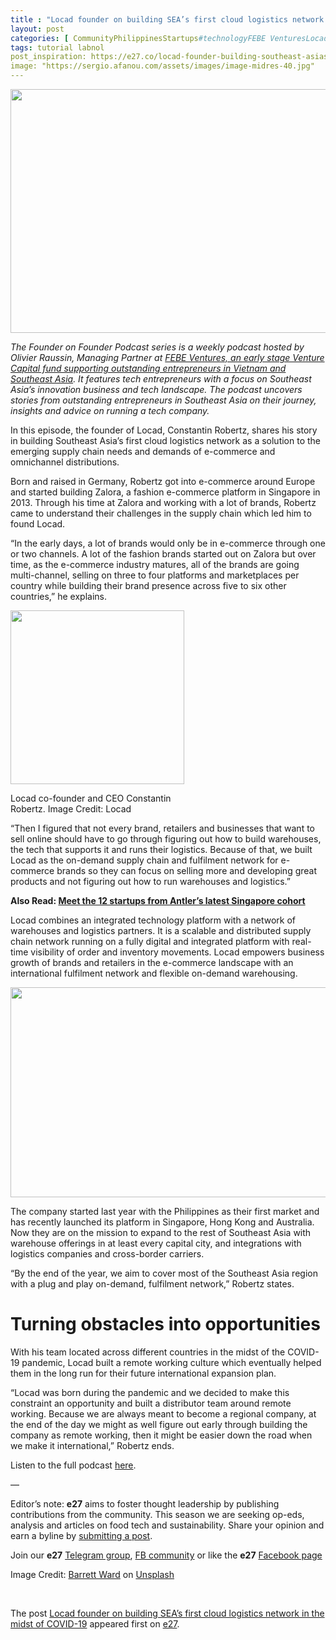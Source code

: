 ```yaml
---
title : "Locad founder on building SEA’s first cloud logistics network in the midst of COVID-19"
layout: post
categories: [ CommunityPhilippinesStartups#technologyFEBE VenturesLocadLogisticsstartup ]
tags: tutorial labnol
post_inspiration: https://e27.co/locad-founder-building-southeast-asias-first-cloud-logistics-network-20210618/
image: "https://sergio.afanou.com/assets/images/image-midres-40.jpg"
---
```


<img loading="lazy" class="aligncenter size-full wp-image-420974" src="https://e27.co/wp-content/uploads/2021/06/locad_logistics_covid.jpg" alt="" width="690" height="390" />
<p><em>The Founder on Founder Podcast series is a weekly podcast hosted by Olivier Raussin, Managing Partner at <a rel="follow" href="../todays-top-tech-news-febe-ventures-launches-us25m-fund-in-vietnam-transferwise-rolls-out-in-malaysia-20191128/">FEBE Ventures, an early stage Venture Capital fund supporting outstanding entrepreneurs in Vietnam and Southeast Asia</a>. It features tech entrepreneurs with a focus on Southeast Asia’s innovation business and tech landscape. </em><em>The podcast uncovers stories from outstanding entrepreneurs in Southeast Asia on their journey, insights and advice on running a tech company.</em></p>
<p>In this episode, the founder of Locad, Constantin Robertz, shares his story in building Southeast Asia&#8217;s first cloud logistics network as a solution to the emerging supply chain needs and demands of e-commerce and omnichannel distributions.</p>
<p>Born and raised in Germany, Robertz got into e-commerce around Europe and started building Zalora, a fashion e-commerce platform in Singapore in 2013. Through his time at Zalora and working with a lot of brands, Robertz came to understand their challenges in the supply chain which led him to found Locad.</p>
<p>“In the early days, a lot of brands would only be in e-commerce through one or two channels. A lot of the fashion brands started out on Zalora but over time, as the e-commerce industry matures, all of the brands are going multi-channel, selling on three to four platforms and marketplaces per country while building their brand presence across five to six other countries,&#8221; he explains.</p>
<div style="width: 288px" class="wp-caption aligncenter"><img loading="lazy" src="../wp-content/uploads/2021/06/e98c03b1-6fc1-49e1-a62f-234fbbd24cd3.png" alt="" width="278" height="278" /><p class="wp-caption-text">Locad co-founder and CEO Constantin Robertz. Image Credit: Locad</p></div>
<p>&#8220;Then I figured that not every brand, retailers and businesses that want to sell online should have to go through figuring out how to build warehouses, the tech that supports it and runs their logistics. Because of that, we built Locad as the on-demand supply chain and fulfilment network for e-commerce brands so they can focus on selling more and developing great products and not figuring out how to run warehouses and logistics.”</p>
<p><strong>Also Read: <a rel="follow" href="https://e27.co/meet-the-12-startups-from-antlers-latest-singapore-cohort-20210203/">Meet the 12 startups from Antler&#8217;s latest Singapore cohort</a></strong></p>
<p>Locad combines an integrated technology platform with a network of warehouses and logistics partners. It is a scalable and distributed supply chain network running on a fully digital and integrated platform with real-time visibility of order and inventory movements. Locad empowers business growth of brands and retailers in the e-commerce landscape with an international fulfilment network and flexible on-demand warehousing.</p>
<p><span style="font-weight: 400;"><img loading="lazy" class="aligncenter" src="../wp-content/uploads/2021/06/526c7008-5911-4900-9826-dcf3e9075f77.png" alt="" width="639" height="336" /></span></p>
<p>The company started last year with the Philippines as their first market and has recently launched its platform in Singapore, Hong Kong and Australia. Now they are on the mission to expand to the rest of Southeast Asia with warehouse offerings in at least every capital city, and integrations with logistics companies and cross-border carriers.</p>
<p>“By the end of the year, we aim to cover most of the Southeast Asia region with a plug and play on-demand, fulfilment network,&#8221; Robertz states.</p>
<h1>Turning obstacles into opportunities</h1>
<p>With his team located across different countries in the midst of the COVID-19 pandemic, Locad built a remote working culture which eventually helped them in the long run for their future international expansion plan.</p>
<p>“Locad was born during the pandemic and we decided to make this constraint an opportunity and built a distributor team around remote working. Because we are always meant to become a regional company, at the end of the day we might as well figure out early through building the company as remote working, then it might be easier down the road when we make it international,&#8221; Robertz ends.</p>
<p>Listen to the full podcast <a rel="follow" href="https://open.spotify.com/episode/2eMFh5RbYymqgIdbCeEP29?si=9bba0e0b825f486a">here</a>.</p>
<p>&#8212;</p>
<p class="p1"><span class="s1">Editor’s note: <strong>e27</strong> aims to foster thought leadership by publishing contributions from the community. This season we are seeking op-eds, analysis and articles on food tech and sustainability. Share your opinion and earn a byline by <a rel="follow" href="https://e27.co/contributor" rel="follow"><span class="s2">submitting a post</span></a>.</span></p>
<p class="p1"><span class="s1">Join our <strong>e27</strong> <a rel="follow" href="https://t.me/joinchat/HmTbfBcGCZeykhM8NOlQ-g" rel="follow"><span class="s2">Telegram group</span></a>, <a rel="follow" href="https://www.facebook.com/groups/e27co/permalink/886904662065955/" rel="follow">FB community</a> or like the <strong>e27</strong> <a rel="follow" href="https://www.facebook.com/e27/?ref=your_pages" rel="follow"><span class="s2">Facebook page</span></a></span></p>
<p>Image Credit: <a rel="follow" href="https://unsplash.com/@barrettward?utm_source=unsplash&amp;utm_medium=referral&amp;utm_content=creditCopyText">Barrett Ward</a> on <a rel="follow" href="https://unsplash.com/s/photos/logistics?utm_source=unsplash&amp;utm_medium=referral&amp;utm_content=creditCopyText">Unsplash</a></p>
<p>&nbsp;</p>
<p>The post <a rel="nofollow" href="https://e27.co/locad-founder-building-southeast-asias-first-cloud-logistics-network-20210618/">Locad founder on building SEA&#8217;s first cloud logistics network in the midst of COVID-19</a> appeared first on <a rel="nofollow" href="https://e27.co">e27</a>.</p>
